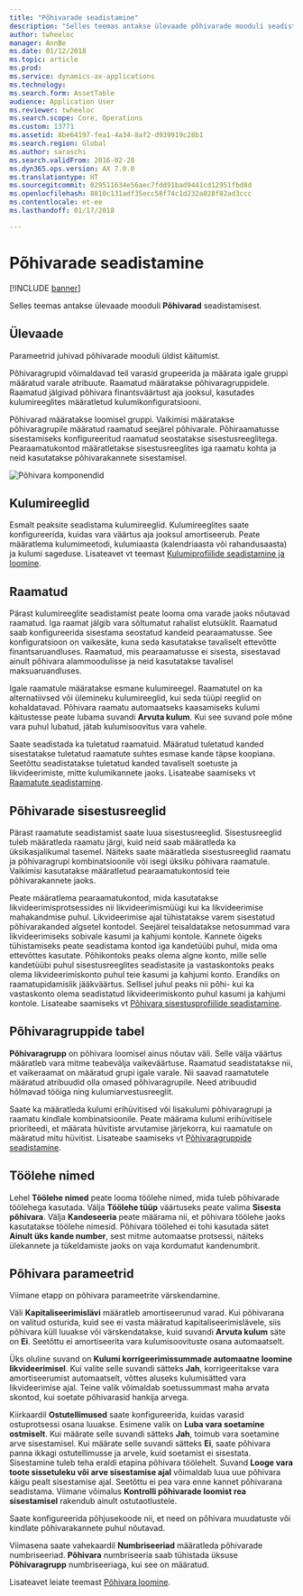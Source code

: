 ```yaml
---
title: "Põhivarade seadistamine"
description: "Selles teemas antakse ülevaade põhivarade mooduli seadistamisest."
author: twheeloc
manager: AnnBe
ms.date: 01/12/2018
ms.topic: article
ms.prod: 
ms.service: dynamics-ax-applications
ms.technology: 
ms.search.form: AssetTable
audience: Application User
ms.reviewer: twheeloc
ms.search.scope: Core, Operations
ms.custom: 13771
ms.assetid: 8be64197-fea1-4a34-8af2-d939919c28b1
ms.search.region: Global
ms.author: saraschi
ms.search.validFrom: 2016-02-28
ms.dyn365.ops.version: AX 7.0.0
ms.translationtype: HT
ms.sourcegitcommit: 029511634e56aec7fdd91bad9441cd12951fbd8d
ms.openlocfilehash: 8810c131adf35ecc58f74c1d232a028f82ad3ccc
ms.contentlocale: et-ee
ms.lasthandoff: 01/17/2018

---
```


# <a name="set-up-fixed-assets"></a>Põhivarade seadistamine

[!INCLUDE [banner](../includes/banner.md)]

Selles teemas antakse ülevaade mooduli **Põhivarad** seadistamisest.

## <a name="overview"></a>Ülevaade

Parameetrid juhivad põhivarade mooduli üldist käitumist.

Põhivaragrupid võimaldavad teil varasid grupeerida ja määrata igale gruppi määratud varale atribuute. Raamatud määratakse põhivaragruppidele. Raamatud jälgivad põhivara finantsväärtust aja jooksul, kasutades kulumireeglites määratletud kulumikonfiguratsiooni.

Põhivarad määratakse loomisel gruppi. Vaikimisi määratakse põhivaragrupile määratud raamatud seejärel põhivarale. Põhiraamatusse sisestamiseks konfigureeritud raamatud seostatakse sisestusreeglitega. Pearaamatukontod määratletakse sisestusreeglites iga raamatu kohta ja neid kasutatakse põhivarakannete sisestamisel.

![Põhivara komponendid](./media/FAComponents_Updated.png)

## <a name="depreciation-profiles"></a>Kulumireeglid

Esmalt peaksite seadistama kulumireeglid. Kulumireeglites saate konfigureerida, kuidas vara väärtus aja jooksul amortiseerub. Peate määratlema kulumimeetodi, kulumiaasta (kalendriaasta või rahandusaasta) ja kulumi sageduse. Lisateavet vt teemast [Kulumiprofiilide seadistamine ja loomine](tasks/set-up-depreciation-profiles.md).

## <a name="books"></a>Raamatud

Pärast kulumireeglite seadistamist peate looma oma varade jaoks nõutavad raamatud. Iga raamat jälgib vara sõltumatut rahalist elutsüklit. Raamatud saab konfigureerida sisestama seostatud kandeid pearaamatusse. See konfiguratsioon on vaikesäte, kuna seda kasutatakse tavaliselt ettevõtte finantsaruandluses. Raamatud, mis pearaamatusse ei sisesta, sisestavad ainult põhivara alammoodulisse ja neid kasutatakse tavalisel maksuaruandluses.

Igale raamatule määratakse esmane kulumireegel. Raamatutel on ka alternatiivsed või ülemineku kulumireeglid, kui seda tüüpi reeglid on kohaldatavad. Põhivara raamatu automaatseks kaasamiseks kulumi käitustesse peate lubama suvandi **Arvuta kulum**. Kui see suvand pole mõne vara puhul lubatud, jätab kulumisoovitus vara vahele.

Saate seadistada ka tuletatud raamatuid. Määratud tuletatud kanded sisestatakse tuletatud raamatute suhtes esmase kande täpse koopiana. Seetõttu seadistatakse tuletatud kanded tavaliselt soetuste ja likvideerimiste, mitte kulumikannete jaoks. Lisateabe saamiseks vt [Raamatute seadistamine](tasks/set-up-value-models.md).

## <a name="fixed-asset-posting-profiles"></a>Põhivarade sisestusreeglid

Pärast raamatute seadistamist saate luua sisestusreeglid. Sisestusreeglid tuleb määratleda raamatu järgi, kuid neid saab määratleda ka üksikasjalikumal tasemel. Näiteks saate määratleda sisestusreeglid raamatu ja põhivaragrupi kombinatsioonile või isegi üksiku põhivara raamatule. Vaikimisi kasutatakse määratletud pearaamatukontosid teie põhivarakannete jaoks.

Peate määratlema pearaamatukontod, mida kasutatakse likvideerimisprotsessides nii likvideerimismüügi kui ka likvideerimise mahakandmise puhul. Likvideerimise ajal tühistatakse varem sisestatud põhivarakanded algsetel kontodel. Seejärel teisaldatakse netosummad vara likvideerimiseks sobivale kasumi ja kahjumi kontole. Kannete õigeks tühistamiseks peate seadistama kontod iga kandetüübi puhul, mida oma ettevõttes kasutate. Põhikontoks peaks olema algne konto, mille selle kandetüübi puhul sisestusreeglites seadistasite ja vastaskontoks peaks olema likvideerimiskonto puhul teie kasumi ja kahjumi konto. Erandiks on raamatupidamislik jääkväärtus. Sellisel juhul peaks nii põhi- kui ka vastaskonto olema seadistatud likvideerimiskonto puhul kasumi ja kahjumi kontole. Lisateabe saamiseks vt [Põhivara sisestusprofiilide seadistamine](tasks/set-up-fixed-asset-posting-profiles.md).

## <a name="fixed-asset-groups"></a>Põhivaragruppide tabel

**Põhivaragrupp** on põhivara loomisel ainus nõutav väli. Selle välja väärtus määratleb vara mitme teabevälja vaikeväärtuse. Raamatud seadistatakse nii, et vaikeraamat on määratud grupi igale varale. Nii saavad raamatutele määratud atribuudid olla omased põhivaragrupile. Need atribuudid hõlmavad tööiga ning kulumiarvestusreeglit.

Saate ka määratleda kulumi erihüvitised või lisakulumi põhivaragrupi ja raamatu kindlale kombinatsioonile. Peate määrama kulumi erihüvitisele prioriteedi, et määrata hüvitiste arvutamise järjekorra, kui raamatule on määratud mitu hüvitist. Lisateabe saamiseks vt [Põhivaragruppide seadistamine](tasks/set-up-fixed-asset-groups.md).

## <a name="journal-names"></a>Töölehe nimed

Lehel **Töölehe nimed** peate looma töölehe nimed, mida tuleb põhivarade töölehega kasutada. Välja **Töölehe tüüp** väärtuseks peate valima **Sisesta põhivara**. Välja **Kandeseeria** peate määrama nii, et põhivara töölehe jaoks kasutatakse töölehe nimesid. Põhivara töölehed ei tohi kasutada sätet **Ainult üks kande number**, sest mitme automaatse protsessi, näiteks ülekannete ja tükeldamiste jaoks on vaja kordumatut kandenumbrit.

## <a name="fixed-asset-parameters"></a>Põhivara parameetrid

Viimane etapp on põhivara parameetrite värskendamine.

Väli **Kapitaliseerimislävi** määratleb amortiseerunud varad. Kui põhivarana on valitud osturida, kuid see ei vasta määratud kapitaliseerimislävele, siis põhivara küll luuakse või värskendatakse, kuid suvandi **Arvuta kulum** säte on **Ei**. Seetõttu ei amortiseerita vara kulumisoovituste osana automaatselt.

Üks oluline suvand on **Kulumi korrigeerimissummade automaatne loomine likvideerimisel**. Kui valite selle suvandi sätteks **Jah**, korrigeeritakse vara amortiseerumist automaatselt, võttes aluseks kulumisätted vara likvideerimise ajal. Teine valik võimaldab soetussummast maha arvata skontod, kui soetate põhivarasid hankija arvega.

Kiirkaardil **Ostutellimused** saate konfigureerida, kuidas varasid ostuprotsessi osana luuakse. Esimene valik on **Luba vara soetamine ostmiselt**. Kui määrate selle suvandi sätteks **Jah**, toimub vara soetamine arve sisestamisel. Kui määrate selle suvandi sätteks **Ei**, saate põhivara panna ikkagi ostutellimusse ja arvele, kuid soetamist ei sisestata. Sisestamine tuleb teha eraldi etapina põhivara töölehelt. Suvand **Looge vara toote sissetuleku või arve sisestamise ajal** võimaldab luua uue põhivara käigu pealt sisestamise ajal. Seetõttu ei pea vara enne kannet põhivarana seadistama. Viimane võimalus **Kontrolli põhivarade loomist rea sisestamisel** rakendub ainult ostutaotlustele.

Saate konfigureerida põhjusekoode nii, et need on põhivara muudatuste või kindlate põhivarakannete puhul nõutavad.

Viimasena saate vahekaardil **Numbriseeriad** määratleda põhivarade numbriseeriad. **Põhivara** numbriseeria saab tühistada üksuse **Põhivaragrupp** numbriseeriaga, kui see on määratud.

Lisateavet leiate teemast [Põhivara loomine](tasks/create-fixed-asset.md).

